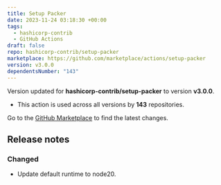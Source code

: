 ```yaml
---
title: Setup Packer
date: 2023-11-24 03:18:30 +00:00
tags:
  - hashicorp-contrib
  - GitHub Actions
draft: false
repo: hashicorp-contrib/setup-packer
marketplace: https://github.com/marketplace/actions/setup-packer
version: v3.0.0
dependentsNumber: "143"
---
```



Version updated for **hashicorp-contrib/setup-packer** to version **v3.0.0**.
- This action is used across all versions by **143** repositories.

Go to the [GitHub Marketplace](https://github.com/marketplace/actions/setup-packer) to find the latest changes.

## Release notes

### Changed

- Update default runtime to node20.
